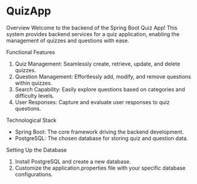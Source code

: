 # QuizApp

Overview
Welcome to the backend of the Spring Boot Quiz App! This system provides backend services for a quiz application, enabling the management of quizzes and questions with ease.

Functional Features
1. Quiz Management: Seamlessly create, retrieve, update, and delete quizzes.
2. Question Management: Effortlessly add, modify, and remove questions within quizzes.
3. Search Capability: Easily explore questions based on categories and difficulty levels.
4. User Responses: Capture and evaluate user responses to quiz questions.

Technological Stack
- Spring Boot: The core framework driving the backend development.
- PostgreSQL: The chosen database for storing quiz and question data.

Setting Up the Database
1. Install PostgreSQL and create a new database.
2. Customize the application.properties file with your specific database configurations.
